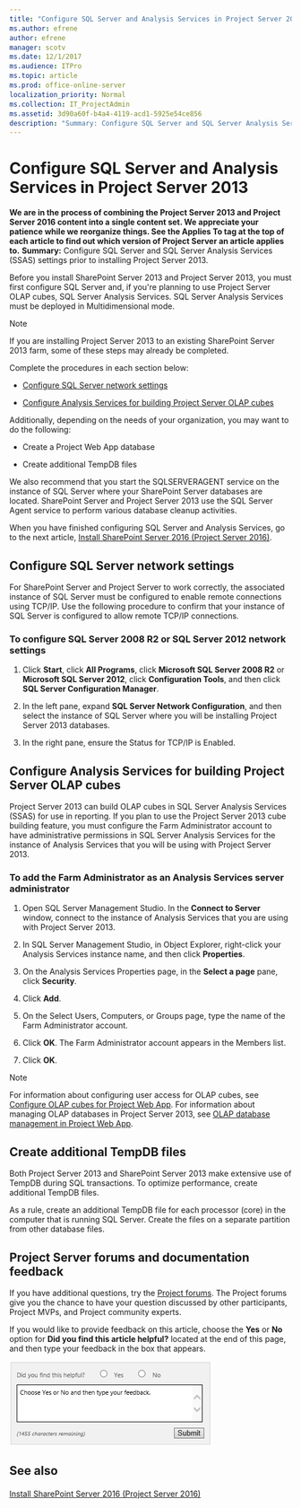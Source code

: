 ```yaml
---
title: "Configure SQL Server and Analysis Services in Project Server 2013"
ms.author: efrene
author: efrene
manager: scotv
ms.date: 12/1/2017
ms.audience: ITPro
ms.topic: article
ms.prod: office-online-server
localization_priority: Normal
ms.collection: IT_ProjectAdmin
ms.assetid: 3d90a60f-b4a4-4119-acd1-5925e54ce856
description: "Summary: Configure SQL Server and SQL Server Analysis Services (SSAS) settings prior to installing Project Server 2013."
---
```


# Configure SQL Server and Analysis Services in Project Server 2013
 **We are in the process of combining the Project Server 2013 and Project Server 2016 content into a single content set. We appreciate your patience while we reorganize things. See the Applies To tag at the top of each article to find out which version of Project Server an article applies to.**
 **Summary:** Configure SQL Server and SQL Server Analysis Services (SSAS) settings prior to installing Project Server 2013.
  
Before you install SharePoint Server 2013 and Project Server 2013, you must first configure SQL Server and, if you're planning to use Project Server OLAP cubes, SQL Server Analysis Services. SQL Server Analysis Services must be deployed in Multidimensional mode.
  
> [!NOTE]
> If you are installing Project Server 2013 to an existing SharePoint Server 2013 farm, some of these steps may already be completed. 
  
Complete the procedures in each section below:
  
- [Configure SQL Server network settings](#section1)
    
- [Configure Analysis Services for building Project Server OLAP cubes](#section4)
    
Additionally, depending on the needs of your organization, you may want to do the following:
  
- Create a Project Web App database
    
- Create additional TempDB files
    
We also recommend that you start the SQLSERVERAGENT service on the instance of SQL Server where your SharePoint Server databases are located. SharePoint Server and Project Server 2013 use the SQL Server Agent service to perform various database cleanup activities.
  
When you have finished configuring SQL Server and Analysis Services, go to the next article, [Install SharePoint Server 2016 (Project Server 2016)](install-sharepoint-server-2016-project-server-2016.md).
  
## Configure SQL Server network settings
<a name="section1"> </a>

For SharePoint Server and Project Server to work correctly, the associated instance of SQL Server must be configured to enable remote connections using TCP/IP. Use the following procedure to confirm that your instance of SQL Server is configured to allow remote TCP/IP connections.
  
### To configure SQL Server 2008 R2 or SQL Server 2012 network settings

1. Click **Start**, click **All Programs**, click **Microsoft SQL Server 2008 R2** or **Microsoft SQL Server 2012**, click **Configuration Tools**, and then click **SQL Server Configuration Manager**.
    
2. In the left pane, expand **SQL Server Network Configuration**, and then select the instance of SQL Server where you will be installing Project Server 2013 databases.
    
3. In the right pane, ensure the Status for TCP/IP is Enabled.
    
## Configure Analysis Services for building Project Server OLAP cubes
<a name="section4"> </a>

Project Server 2013 can build OLAP cubes in SQL Server Analysis Services (SSAS) for use in reporting. If you plan to use the Project Server 2013 cube building feature, you must configure the Farm Administrator account to have administrative permissions in SQL Server Analysis Services for the instance of Analysis Services that you will be using with Project Server 2013.
  
### To add the Farm Administrator as an Analysis Services server administrator

1. Open SQL Server Management Studio. In the **Connect to Server** window, connect to the instance of Analysis Services that you are using with Project Server 2013.
    
2. In SQL Server Management Studio, in Object Explorer, right-click your Analysis Services instance name, and then click **Properties**.
    
3. On the Analysis Services Properties page, in the **Select a page** pane, click **Security**.
    
4. Click **Add**.
    
5. On the Select Users, Computers, or Groups page, type the name of the Farm Administrator account.
    
6. Click **OK**. The Farm Administrator account appears in the Members list.
    
7. Click **OK**.
    
> [!NOTE]
> For information about configuring user access for OLAP cubes, see [Configure OLAP cubes for Project Web App](configure-olap-cubes-for-project-web-app.md). For information about managing OLAP databases in Project Server 2013, see [OLAP database management in Project Web App](olap-database-management-in-project-web-app.md). 
  
## Create additional TempDB files
<a name="section4"> </a>

Both Project Server 2013 and SharePoint Server 2013 make extensive use of TempDB during SQL transactions. To optimize performance, create additional TempDB files.
  
As a rule, create an additional TempDB file for each processor (core) in the computer that is running SQL Server. Create the files on a separate partition from other database files.
  
## Project Server forums and documentation feedback
<a name="section4"> </a>

If you have additional questions, try the [Project forums](https://social.technet.microsoft.com/Forums/en-US/category/project). The Project forums give you the chance to have your question discussed by other participants, Project MVPs, and Project community experts.
  
If you would like to provide feedback on this article, choose the **Yes** or **No** option for **Did you find this article helpful?** located at the end of this page, and then type your feedback in the box that appears.
  
![This feedback tool appears at the end of each Project Server library article on TechNet.](images/technetFeedbackBox.png)
  
## See also
<a name="section4"> </a>

#### 

[Install SharePoint Server 2016 (Project Server 2016)](install-sharepoint-server-2016-project-server-2016.md)

